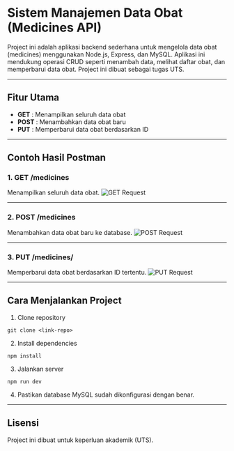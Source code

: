 # Sistem Manajemen Data Obat (Medicines API)

Project ini adalah aplikasi backend sederhana untuk mengelola data obat (medicines) menggunakan Node.js, Express, dan MySQL.
Aplikasi ini mendukung operasi CRUD seperti menambah data, melihat daftar obat, dan memperbarui data obat.
Project ini dibuat sebagai tugas UTS.

---

## **Fitur Utama**

- **GET** : Menampilkan seluruh data obat
- **POST** : Menambahkan data obat baru
- **PUT** : Memperbarui data obat berdasarkan ID

---

## **Contoh Hasil Postman**

### **1. GET /medicines**

Menampilkan seluruh data obat.
![GET Request](sandbox:/mnt/data/edf30b18-98ce-42ab-b997-42a9e3a2c7ee.png)

---

### **2. POST /medicines**

Menambahkan data obat baru ke database.
![POST Request](sandbox:/mnt/data/f3bb400a-8e4c-4296-97dc-8be7c17eadaa.png)

---

### **3. PUT /medicines/**

Memperbarui data obat berdasarkan ID tertentu.
![PUT Request](sandbox:/mnt/data/692c0036-ff90-497f-a463-2a4a31cfd017.png)

---

## **Cara Menjalankan Project**

1. Clone repository

```
git clone <link-repo>
```

2. Install dependencies

```
npm install
```

3. Jalankan server

```
npm run dev
```

4. Pastikan database MySQL sudah dikonfigurasi dengan benar.

---

## **Lisensi**

Project ini dibuat untuk keperluan akademik (UTS).
